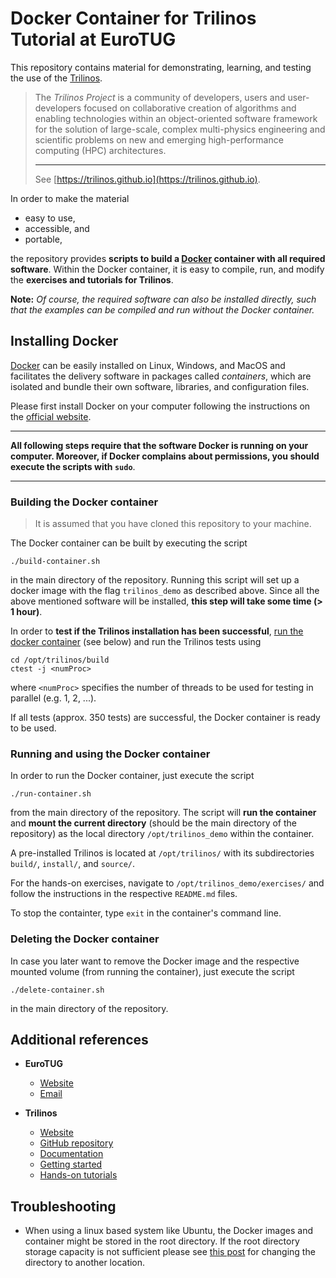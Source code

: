 # Docker Container for Trilinos Tutorial at EuroTUG

This repository contains material for demonstrating, learning, and testing the use of the [Trilinos](https://trilinos.github.io).

> The _Trilinos Project_ is a community of developers, users and user-developers focused on collaborative creation of algorithms and enabling technologies within an object-oriented software framework for the solution of large-scale, complex multi-physics engineering and scientific problems on new and emerging high-performance computing (HPC) architectures.
>
> ---
>
> See [https://trilinos.github.io](https://trilinos.github.io).

In order to make the material

+ easy to use,
+ accessible, and
+ portable,

the repository provides **scripts to build a [Docker](https://www.docker.com) container with all required software**. Within the Docker container, it is easy to compile, run, and modify the **exercises and tutorials for Trilinos**.

**Note:** *Of course, the required software can also be installed directly, such that the examples can be compiled and run without the Docker container.*

## Installing Docker

[Docker](https://www.docker.com) can be easily installed on Linux, Windows, and MacOS and facilitates the delivery software in packages called _containers_, which are isolated and bundle their own software, libraries, and configuration files.

Please first install Docker on your computer following the instructions on the [official website](https://www.docker.com/get-started).

---

**All following steps require that the software Docker is running on your computer. Moreover, if Docker complains about permissions, you should execute the scripts with `sudo`**.

---

### Building the Docker container

> It is assumed that you have cloned this repository to your machine.

The Docker container can be built by executing the script

```shell
./build-container.sh
```

in the main directory of the repository. Running this script will set up a docker image with the flag `trilinos_demo` as described above. Since all the above mentioned software will be installed, **this step will take some time (> 1 hour)**.

In order to **test if the Trilinos installation has been successful**, [run the docker container](#running-the-docker-container) (see below) and run the Trilinos tests using

```shell
cd /opt/trilinos/build
ctest -j <numProc>
```

where `<numProc>` specifies the number of threads to be used for testing in parallel (e.g. 1, 2, ...).

If all tests (approx. 350 tests) are successful, the Docker container is ready to be used.

### Running and using the Docker container

In order to run the Docker container, just execute the script

```shell
./run-container.sh
```

from the main directory of the repository. The script will **run the container** and **mount the current directory** (should be the main directory of the repository) as the local directory `/opt/trilinos_demo` within the container.

A pre-installed Trilinos is located at `/opt/trilinos/` with its subdirectories `build/`, `install/`, and `source/`.

For the hands-on exercises, navigate to `/opt/trilinos_demo/exercises/` and follow the instructions in the respective `README.md` files.

To stop the containter, type `exit` in the container's command line.

### Deleting the Docker container

In case you later want to remove the Docker image and the respective mounted volume (from running the container), just execute the script
```shell
./delete-container.sh
```

in the main directory of the repository.

## Additional references

+ **EuroTUG**

  + [Website](https://eurotug.github.io)
  + [Email](mailto:eurotug@tudelft.nl)

+ **Trilinos**

  + [Website](https://trilinos.github.io/index.html)
  + [GitHub repository](https://github.com/trilinos/Trilinos)
  + [Documentation](https://trilinos.github.io/documentation.html)
  + [Getting started](https://trilinos.github.io/getting_started.html)
  + [Hands-on tutorials](https://github.com/trilinos/Trilinos_tutorial/wiki/TrilinosHandsOnTutorial)

## Troubleshooting

+ When using a linux based system like Ubuntu, the Docker images and container might be stored in the root directory. If the root directory storage capacity is not sufficient please see [this post](https://www.guguweb.com/2019/02/07/how-to-move-docker-data-directory-to-another-location-on-ubuntu/) for changing the directory to another location.
